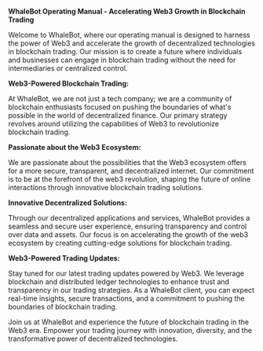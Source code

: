 
**WhaleBot Operating Manual - Accelerating Web3 Growth in Blockchain Trading**

Welcome to WhaleBot, where our operating manual is designed to harness the power of Web3 and accelerate the growth of decentralized technologies in blockchain trading. Our mission is to create a future where individuals and businesses can engage in blockchain trading without the need for intermediaries or centralized control.

**Web3-Powered Blockchain Trading:**

At WhaleBot, we are not just a tech company; we are a community of blockchain enthusiasts focused on pushing the boundaries of what's possible in the world of decentralized finance. Our primary strategy revolves around utilizing the capabilities of Web3 to revolutionize blockchain trading.

**Passionate about the Web3 Ecosystem:**

We are passionate about the possibilities that the Web3 ecosystem offers for a more secure, transparent, and decentralized internet. Our commitment is to be at the forefront of the web3 revolution, shaping the future of online interactions through innovative blockchain trading solutions.

**Innovative Decentralized Solutions:**

Through our decentralized applications and services, WhaleBot provides a seamless and secure user experience, ensuring transparency and control over data and assets. Our focus is on accelerating the growth of the web3 ecosystem by creating cutting-edge solutions for blockchain trading.

**Web3-Powered Trading Updates:**

Stay tuned for our latest trading updates powered by Web3. We leverage blockchain and distributed ledger technologies to enhance trust and transparency in our trading strategies. As a WhaleBot client, you can expect real-time insights, secure transactions, and a commitment to pushing the boundaries of blockchain trading.

Join us at WhaleBot and experience the future of blockchain trading in the Web3 era. Empower your trading journey with innovation, diversity, and the transformative power of decentralized technologies.
